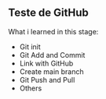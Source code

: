 ## Teste de GitHub

What i learned in this stage:

* Git init
* Git Add and Commit
* Link with GitHub
* Create main branch
* Git Push and Pull
* Others
